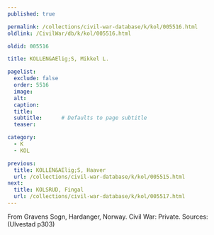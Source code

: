 ```yaml
---
published: true

permalink: /collections/civil-war-database/k/kol/005516.html
oldlink: /CivilWar/db/k/kol/005516.html

oldid: 005516

title: KOLLEN&AElig;S, Mikkel L.

pagelist:
  exclude: false
  order: 5516
  image: 
  alt:
  caption:
  title:
  subtitle:      # Defaults to page subtitle
  teaser:

category: 
  - K 
  - KOL

previous:
  title: KOLLEN&AElig;S, Haaver
  url: /collections/civil-war-database/k/kol/005515.html  
next:
  title: KOLSRUD, Fingal
  url: /collections/civil-war-database/k/kol/005517.html   
---
```

From Gravens Sogn, Hardanger, Norway. Civil War: Private. Sources: (Ulvestad p303)